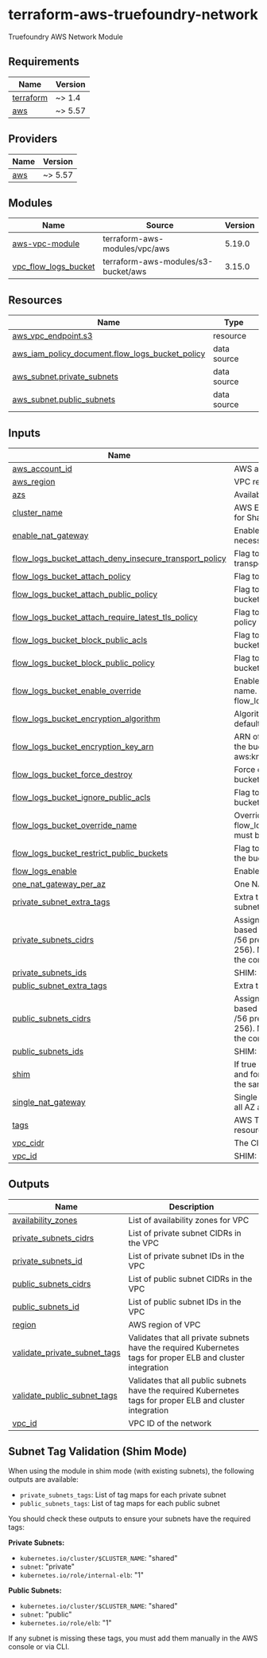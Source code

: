 # terraform-aws-truefoundry-network

Truefoundry AWS Network Module

<!-- BEGIN_TF_DOCS -->
## Requirements

| Name | Version |
|------|---------|
| <a name="requirement_terraform"></a> [terraform](#requirement\_terraform) | ~> 1.4 |
| <a name="requirement_aws"></a> [aws](#requirement\_aws) | ~> 5.57 |

## Providers

| Name | Version |
|------|---------|
| <a name="provider_aws"></a> [aws](#provider\_aws) | ~> 5.57 |

## Modules

| Name | Source | Version |
|------|--------|---------|
| <a name="module_aws-vpc-module"></a> [aws-vpc-module](#module\_aws-vpc-module) | terraform-aws-modules/vpc/aws | 5.19.0 |
| <a name="module_vpc_flow_logs_bucket"></a> [vpc\_flow\_logs\_bucket](#module\_vpc\_flow\_logs\_bucket) | terraform-aws-modules/s3-bucket/aws | 3.15.0 |

## Resources

| Name | Type |
|------|------|
| [aws_vpc_endpoint.s3](https://registry.terraform.io/providers/hashicorp/aws/latest/docs/resources/vpc_endpoint) | resource |
| [aws_iam_policy_document.flow_logs_bucket_policy](https://registry.terraform.io/providers/hashicorp/aws/latest/docs/data-sources/iam_policy_document) | data source |
| [aws_subnet.private_subnets](https://registry.terraform.io/providers/hashicorp/aws/latest/docs/data-sources/subnet) | data source |
| [aws_subnet.public_subnets](https://registry.terraform.io/providers/hashicorp/aws/latest/docs/data-sources/subnet) | data source |

## Inputs

| Name | Description | Type | Default | Required |
|------|-------------|------|---------|:--------:|
| <a name="input_aws_account_id"></a> [aws\_account\_id](#input\_aws\_account\_id) | AWS account ID | `string` | n/a | yes |
| <a name="input_aws_region"></a> [aws\_region](#input\_aws\_region) | VPC region | `string` | n/a | yes |
| <a name="input_azs"></a> [azs](#input\_azs) | Availability Zones | `list(string)` | n/a | yes |
| <a name="input_cluster_name"></a> [cluster\_name](#input\_cluster\_name) | AWS EKS cluster name needed for Shared cluster | `string` | `""` | no |
| <a name="input_enable_nat_gateway"></a> [enable\_nat\_gateway](#input\_enable\_nat\_gateway) | Enable NAT Gateway - This is necessary for the cluster to work | `bool` | `true` | no |
| <a name="input_flow_logs_bucket_attach_deny_insecure_transport_policy"></a> [flow\_logs\_bucket\_attach\_deny\_insecure\_transport\_policy](#input\_flow\_logs\_bucket\_attach\_deny\_insecure\_transport\_policy) | Flag to attach deny insecure transport policy to the bucket | `bool` | `true` | no |
| <a name="input_flow_logs_bucket_attach_policy"></a> [flow\_logs\_bucket\_attach\_policy](#input\_flow\_logs\_bucket\_attach\_policy) | Flag to attach policy to the bucket | `bool` | `true` | no |
| <a name="input_flow_logs_bucket_attach_public_policy"></a> [flow\_logs\_bucket\_attach\_public\_policy](#input\_flow\_logs\_bucket\_attach\_public\_policy) | Flag to attach public policy to the bucket | `bool` | `true` | no |
| <a name="input_flow_logs_bucket_attach_require_latest_tls_policy"></a> [flow\_logs\_bucket\_attach\_require\_latest\_tls\_policy](#input\_flow\_logs\_bucket\_attach\_require\_latest\_tls\_policy) | Flag to attach require latest TLS policy to the bucket | `bool` | `true` | no |
| <a name="input_flow_logs_bucket_block_public_acls"></a> [flow\_logs\_bucket\_block\_public\_acls](#input\_flow\_logs\_bucket\_block\_public\_acls) | Flag to block public ACLs on the bucket | `bool` | `true` | no |
| <a name="input_flow_logs_bucket_block_public_policy"></a> [flow\_logs\_bucket\_block\_public\_policy](#input\_flow\_logs\_bucket\_block\_public\_policy) | Flag to block public policy on the bucket | `bool` | `true` | no |
| <a name="input_flow_logs_bucket_enable_override"></a> [flow\_logs\_bucket\_enable\_override](#input\_flow\_logs\_bucket\_enable\_override) | Enable override for s3 bucket name. You must pass flow\_logs\_bucket\_override\_name | `bool` | `false` | no |
| <a name="input_flow_logs_bucket_encryption_algorithm"></a> [flow\_logs\_bucket\_encryption\_algorithm](#input\_flow\_logs\_bucket\_encryption\_algorithm) | Algorithm used for encrypting the default bucket. | `string` | `"AES256"` | no |
| <a name="input_flow_logs_bucket_encryption_key_arn"></a> [flow\_logs\_bucket\_encryption\_key\_arn](#input\_flow\_logs\_bucket\_encryption\_key\_arn) | ARN of the key used to encrypt the bucket. Only needed if you set aws:kms as encryption algorithm. | `string` | `null` | no |
| <a name="input_flow_logs_bucket_force_destroy"></a> [flow\_logs\_bucket\_force\_destroy](#input\_flow\_logs\_bucket\_force\_destroy) | Force destroy for the default bucket. | `bool` | `false` | no |
| <a name="input_flow_logs_bucket_ignore_public_acls"></a> [flow\_logs\_bucket\_ignore\_public\_acls](#input\_flow\_logs\_bucket\_ignore\_public\_acls) | Flag to ignore public ACLs on the bucket | `bool` | `true` | no |
| <a name="input_flow_logs_bucket_override_name"></a> [flow\_logs\_bucket\_override\_name](#input\_flow\_logs\_bucket\_override\_name) | Override name for s3 bucket. flow\_logs\_bucket\_enable\_override must be set true | `string` | `""` | no |
| <a name="input_flow_logs_bucket_restrict_public_buckets"></a> [flow\_logs\_bucket\_restrict\_public\_buckets](#input\_flow\_logs\_bucket\_restrict\_public\_buckets) | Flag to restrict public buckets on the bucket | `bool` | `true` | no |
| <a name="input_flow_logs_enable"></a> [flow\_logs\_enable](#input\_flow\_logs\_enable) | Enable VPC flow logs | `bool` | `false` | no |
| <a name="input_one_nat_gateway_per_az"></a> [one\_nat\_gateway\_per\_az](#input\_one\_nat\_gateway\_per\_az) | One NAT Gateway for each AZ. | `bool` | `false` | no |
| <a name="input_private_subnet_extra_tags"></a> [private\_subnet\_extra\_tags](#input\_private\_subnet\_extra\_tags) | Extra tags for VPC private subnets | `map(string)` | `{}` | no |
| <a name="input_private_subnets_cidrs"></a> [private\_subnets\_cidrs](#input\_private\_subnets\_cidrs) | Assigns IPv4 private subnet id based on the Amazon provided /56 prefix base 10 integer (0-256). Must be of equal length to the corresponding IPv4 subnet list | `list(string)` | `[]` | no |
| <a name="input_private_subnets_ids"></a> [private\_subnets\_ids](#input\_private\_subnets\_ids) | SHIM: Private Subnets IDs | `list(string)` | `[]` | no |
| <a name="input_public_subnet_extra_tags"></a> [public\_subnet\_extra\_tags](#input\_public\_subnet\_extra\_tags) | Extra tags for VPC public subnets | `map(string)` | `{}` | no |
| <a name="input_public_subnets_cidrs"></a> [public\_subnets\_cidrs](#input\_public\_subnets\_cidrs) | Assigns IPv4 public subnet id based on the Amazon provided /56 prefix base 10 integer (0-256). Must be of equal length to the corresponding IPv4 subnet list | `list(string)` | `[]` | no |
| <a name="input_public_subnets_ids"></a> [public\_subnets\_ids](#input\_public\_subnets\_ids) | SHIM: Public Subnets IDs | `list(string)` | `[]` | no |
| <a name="input_shim"></a> [shim](#input\_shim) | If true will not create the network and forward the input values to the same outputs. | `bool` | `false` | no |
| <a name="input_single_nat_gateway"></a> [single\_nat\_gateway](#input\_single\_nat\_gateway) | Single NAT Gateway, shared for all AZ and subnets | `bool` | `true` | no |
| <a name="input_tags"></a> [tags](#input\_tags) | AWS Tags common to all the resources created | `map(string)` | `{}` | no |
| <a name="input_vpc_cidr"></a> [vpc\_cidr](#input\_vpc\_cidr) | The CIDR block for the VPC. | `string` | `""` | no |
| <a name="input_vpc_id"></a> [vpc\_id](#input\_vpc\_id) | SHIM: VPC Id | `string` | `""` | no |

## Outputs

| Name | Description |
|------|-------------|
| <a name="output_availability_zones"></a> [availability\_zones](#output\_availability\_zones) | List of availability zones for VPC |
| <a name="output_private_subnets_cidrs"></a> [private\_subnets\_cidrs](#output\_private\_subnets\_cidrs) | List of private subnet CIDRs in the VPC |
| <a name="output_private_subnets_id"></a> [private\_subnets\_id](#output\_private\_subnets\_id) | List of private subnet IDs in the VPC |
| <a name="output_public_subnets_cidrs"></a> [public\_subnets\_cidrs](#output\_public\_subnets\_cidrs) | List of public subnet CIDRs in the VPC |
| <a name="output_public_subnets_id"></a> [public\_subnets\_id](#output\_public\_subnets\_id) | List of public subnet IDs in the VPC |
| <a name="output_region"></a> [region](#output\_region) | AWS region of VPC |
| <a name="output_validate_private_subnet_tags"></a> [validate\_private\_subnet\_tags](#output\_validate\_private\_subnet\_tags) | Validates that all private subnets have the required Kubernetes tags for proper ELB and cluster integration |
| <a name="output_validate_public_subnet_tags"></a> [validate\_public\_subnet\_tags](#output\_validate\_public\_subnet\_tags) | Validates that all public subnets have the required Kubernetes tags for proper ELB and cluster integration |
| <a name="output_vpc_id"></a> [vpc\_id](#output\_vpc\_id) | VPC ID of the network |
<!-- END_TF_DOCS -->
## Subnet Tag Validation (Shim Mode)

When using the module in shim mode (with existing subnets), the following outputs are available:

- `private_subnets_tags`: List of tag maps for each private subnet
- `public_subnets_tags`: List of tag maps for each public subnet

You should check these outputs to ensure your subnets have the required tags:

**Private Subnets:**

- `kubernetes.io/cluster/$CLUSTER_NAME`: "shared"
- `subnet`: "private"
- `kubernetes.io/role/internal-elb`: "1"

**Public Subnets:**

- `kubernetes.io/cluster/$CLUSTER_NAME`: "shared"
- `subnet`: "public"
- `kubernetes.io/role/elb`: "1"

If any subnet is missing these tags, you must add them manually in the AWS console or via CLI.
